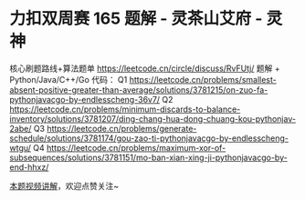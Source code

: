 # 力扣双周赛 165 题解 - 灵茶山艾府 - 灵神

核心刷题路线+算法题单 https://leetcode.cn/circle/discuss/RvFUtj/
题解 + Python/Java/C++/Go 代码：
Q1 https://leetcode.cn/problems/smallest-absent-positive-greater-than-average/solutions/3781215/on-zuo-fa-pythonjavacgo-by-endlesscheng-36v7/
Q2 https://leetcode.cn/problems/minimum-discards-to-balance-inventory/solutions/3781207/ding-chang-hua-dong-chuang-kou-pythonjav-2abe/
Q3 https://leetcode.cn/problems/generate-schedule/solutions/3781174/gou-zao-ti-pythonjavacgo-by-endlesscheng-wtgu/
Q4 https://leetcode.cn/problems/maximum-xor-of-subsequences/solutions/3781151/mo-ban-xian-xing-ji-pythonjavacgo-by-end-hhxz/

[本题视频讲解](https://www.bilibili.com/video/TODO时间/?t=2m30s)，欢迎点赞关注~
